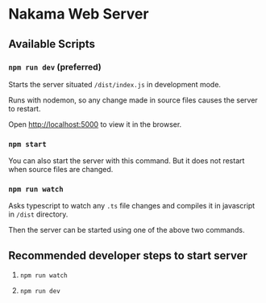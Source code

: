 # Nakama Web Server

## Available Scripts

### `npm run dev` (preferred)

Starts the server situated `/dist/index.js` in development mode.

Runs with nodemon, so any change made in source files causes the server to restart.

Open [http://localhost:5000](http://localhost:5000) to view it in the browser.

### `npm start`

You can also start the server with this command. But it does not restart when source files are changed.

### `npm run watch`

Asks typescript to watch any `.ts` file changes and compiles it in javascript in `/dist` directory.

Then the server can be started using one of the above two commands.

## Recommended developer steps to start server  

1. `npm run watch`

2. `npm run dev`
